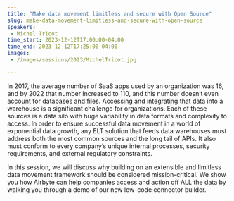 ```yaml
---
title: "Make data movement limitless and secure with Open Source"
slug: make-data-movement-limitless-and-secure-with-open-source
speakers:
 - Michel Tricot
time_start: 2023-12-12T17:00:00-04:00
time_end: 2023-12-12T17:25:00-04:00
images:
 - /images/sessions/2023/MichelTricot.jpg

---
```


In 2017, the average number of SaaS apps used by an organization was 16, and by 2022 that number increased to 110, and this number doesn’t even account for databases and files. Accessing and integrating that data into a warehouse is a significant challenge for organizations. Each of these sources is a data silo with huge variability in data formats and complexity to access. In order to ensure successful data movement in a world of exponential data growth, any ELT solution that feeds data warehouses must address both the most common sources and the long tail of APIs. It also must conform to every company’s unique internal processes, security requirements, and external regulatory constraints.
 
 In this session, we will discuss why building on an extensible and limitless data movement framework should be considered mission-critical. We show you how Airbyte can help companies access and action off ALL the data by walking you through a demo of our new low-code connector builder.